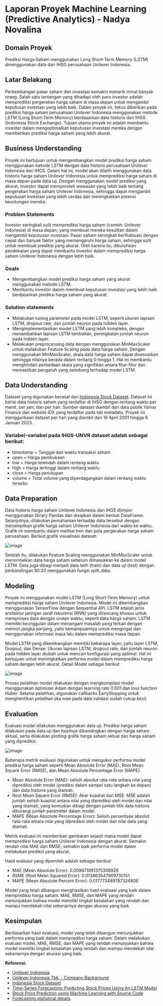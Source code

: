 # Laporan Proyek Machine Learning (Predictive Analytics) - Nadya Novalina

## Domain Proyek

Prediksi Harga Saham menggunakan Long Short-Term Memory (LSTM) dmenggunakan data dari IHSG perusahaan Unilever Indonesia.

## Latar Belakang
Perkembangan pasar saham dan investasi semakin menarik minat banyak orang. Salah satu tantangan yang dihadapi oleh para investor adalah memprediksi pergerakan harga saham di masa depan untuk mengambil keputusan investasi yang lebih baik. Dalam proyek ini, fokus diberikan pada prediksi harga saham perusahaan Unilever Indonesia menggunakan metode LSTM (Long Short-Term Memory) berdasarkan data historis dari IHGS (Indonesia Stock Exchange). Tujuan utama proyek ini adalah membantu investor dalam mengoptimalkan keputusan investasi mereka dengan memberikan prediksi harga saham yang lebih akurat.

## Business Understanding
Proyek ini bertujuan untuk mengembangkan model prediksi harga saham menggunakan metode LSTM dengan data historis perusahaan Unilever Indonesia dari IHGS. Dalam hal ini, model akan dilatih menggunakan data historis harga saham Unilever Indonesia untuk memprediksi harga saham di masa depan pada data uji. Dengan menggunakan model prediksi yang akurat, investor dapat memperoleh wawasan yang lebih baik tentang pergerakan harga saham Unilever Indonesia, sehingga dapat mengambil keputusan investasi yang lebih cerdas dan meningkatkan potensi keuntungan mereka.

### Problem Statements
Investor seringkali sulit memprediksi harga saham (contoh: Unilever Indonesia) di masa depan, yang membuat mereka kesulitan dalam mengambil keputusan investasi. Pasar saham seringkali berfluktuasi dengan cepat dan banyak faktor yang memengaruhi harga saham, sehingga sulit untuk membuat prediksi yang akurat. Oleh karena itu, dibutuhkan pendekatan yang dapat membantu investor dalam memprediksi harga saham Unilever Indonesia dengan lebih baik.

### Goals

- Mengembangkan model prediksi harga saham yang akurat menggunakan metode LSTM.
- Membantu investor dalam membuat keputusan investasi yang lebih baik berdasarkan prediksi harga saham yang akurat.
### Solution statements
- Melakukan tuning parameter pada model LSTM, seperti ukuran lapisan LSTM, dropout rate, dan jumlah neuron pada hidden layer.
- Mengimplementasikan model LSTM yang lebih kompleks, dengan menambahkan lapisan LSTM tambahan, peningkatan jumlah neuron pada hidden layer.
- Melakukan preprocessing data dengan menggunakan MinMaxScaler untuk melakukan Feature Scaling pada data harga saham. Dengan menggunakan MinMaxScaler, skala data harga saham dapat disesuaikan sehingga nilainya berada dalam rentang 0 hingga 1. Hal ini membantu menghindari perbedaan skala yang signifikan antara fitur-fitur dan memastikan pengaruh yang seimbang terhadap model LSTM.

## Data Understanding
Dataset yang digunakan berasal dari  [Indonesia Stock Dataset](https://www.kaggle.com/datasets/muamkh/ihsgstockdata). Dataset ini berisi data historis saham yang terdaftar di IHSG dengan rentang waktu per menit, per jam, dan per hari. Sumber dataset diambil dari data publik Yahoo Finance dan website IDX yang terdaftar pada tab metadata. Proyek ini menggunkaan dataset per hari yang diambil dari 16 April 2001 hingga 6 Januari 2023.

### Variabel-variabel pada IHGS-UNVR dataset adalah sebagai berikut:
- timestamp = Tanggal dan waktu transaksi saham
- open = Harga pembukaan
- low = Harga terendah dalam rentang waktu
- high = Harga tertinggi dalam rentang waktu
- close = Harga penutupan
- volume = Total volume yang diperdagangkan dalam rentang waktu tersebu

## Data Preparation
Data historis harga saham Unilever Indonesia dari IHGS diimpor menggunakan library Pandas dan disajikan dalam bentuk DataFrame. Selanjutnya, dilakukan pemahaman terhadap data tersebut dengan menampilkan grafik harga saham Unilever Indonesia dari waktu ke waktu. Grafik ini membantu dalam melihat tren dan pola pergerakan harga saham perusahaan.
Berikut grafik visualisasi dataset:

![image](https://github.com/nadyanvl/StockPricePrediction/blob/main/assets/Grafik%20UNVR.png)

Setelah itu, dilakukan Feature Scaling menggunakan MinMaxScaler untuk menormalkan data harga saham sebelum dimasukkan ke dalam model LSTM. Data juga dibagi menjadi data latih (train) dan data uji (test) dengan perbandingan 80:20 menggunakan fungsi split_data.

## Modeling
Proyek ini menggunakan model LSTM (Long Short-Term Memory) untuk memprediksi harga saham Unilever Indonesia. Model ini dikembangkan menggunakan TensorFlow dengan Sequential API. LSTM adalah jenis arsitektur jaringan saraf rekurensi (RNN) yang dirancang khusus untuk memproses data dengan urutan waktu, seperti data harga saham. LSTM memiliki keunggulan dalam menangani masalah yang terkait dengan memori jangka panjang, yaitu kemampuannya untuk mengingat dan menggunakan informasi masa lalu dalam memprediksi masa depan.

Model LSTM yang dikembangkan memiliki beberapa layer, yaitu layer LSTM, Dropout, dan Dense. Ukuran lapisan LSTM, dropout rate, dan jumlah neuron pada hidden layer diubah untuk mencari konfigurasi yang optimal. Hal ini bertujuan untuk meningkatkan performa model dalam memprediksi harga saham dengan lebih akurat.
Detail Model sebagai berikut:

![image](https://github.com/nadyanvl/StockPricePrediction/blob/main/assets/Model%20UNVR.png)

Proses pelatihan model dilakukan dengan mengkompilasi model menggunakan optimizer Adam dengan learning rate 0.001 dan loss function Huber. Selama pelatihan, digunakan callbacks EarlyStopping untuk menghentikan pelatihan jika mae pada data validasi sudah cukup kecil.

## Evaluation
Evaluasi model dilakukan menggunakan data uji. Prediksi harga saham dilakukan pada data uji dan hasilnya dibandingkan dengan harga saham aktual, serta dilakukan plotting grafik harga saham aktual dan harga saham yang diprediksi.

![image](https://drive.google.com/file/d/1U8SPTuDE3vO848mQelsH9tOjO12qWFCy/view?usp=drive_link)

Beberapa metrik evaluasi digunakan untuk mengukur performa model prediksi harga saham seperti Mean Absolute Error (MAE), Root Mean Square Error (RMSE), dan Mean Absolute Percentage Error (MAPE). 

- Mean Absolute Error (MAE): selisih absolut rata-rata antara nilai yang diprediksi oleh model (prediksi dalam sampel satu langkah ke depan) dan data historis yang diamati.
- Root Mean Square Error (RMSE): Akar kuadrat dari MSE. MSE adalah jumlah selisih kuadrat antara nilai yang diprediksi oleh model dan nilai yang diamati, yang kemudian dibagi dengan jumlah titik data historis dikurangi jumlah parameter dalam model. 
- MAPE (Mean Absolute Percentage Error): Selisih persentase absolut rata-rata antara nilai yang diprediksi oleh model dan nilai data yang diamati.

Metrik evaluasi ini memberikan gambaran sejauh mana model dapat memprediksi harga saham Unilever Indonesia dengan akurat. Semakin rendah nilai MAE dan RMSE, semakin baik performa model dalam melakukan prediksi yang akurat. 

Hasil evaluasi yang diperoleh adalah sebagai berikut:
- MAE (Mean Absolute Error): 0.009871991375308926
- RSME (Root Mean Squared Error): 0.013863547909730151
- MAPE (Mean Absolute Percent Error): 0.017773489787324806

Model yang telah dibangun menghasilkan hasil evaluasi yang baik dalam memprediksi harga saham. MAE, RMSE, dan MAPE yang rendah menunjukkan bahwa model memiliki tingkat kesalahan yang rendah dan mampu mendekati nilai sebenarnya dengan akurasi yang baik.

## Kesimpulan
Berdasarkan hasil evaluasi, model yang telah dibangun menunjukkan performa yang baik dalam memprediksi harga saham. Dalam melakukan evaluasi model, MAE, RMSE, dan MAPE yang rendah menunjukkan bahwa model memiliki tingkat kesalahan yang rendah dan mampu mendekati nilai sebenarnya dengan akurasi yang baik.

**Referensi:**
- [Unilever Indonesia](https://www.unilever.co.id/our-company/)
- [Unilever Indonesia Tbk. - Company Background](https://stockbit.com/symbol/UNVR) 
- [Indonesia Stock Dataset](https://www.kaggle.com/datasets/muamkh/ihsgstockdata)
- [Time-Series Forecasting: Predicting Stock Prices Using An LSTM Model](https://towardsdatascience.com/lstm-time-series-forecasting-predicting-stock-prices-using-an-lstm-model-6223e9644a2f) 
- [Stock Price Prediction using Machine Learning with Source Code](https://www.projectpro.io/article/stock-price-prediction-using-machine-learning-project/571)
- [Forecasting statistical details](https://www.ibm.com/docs/en/cognos-analytics/11.1.0?topic=forecasting-statistical-details)
